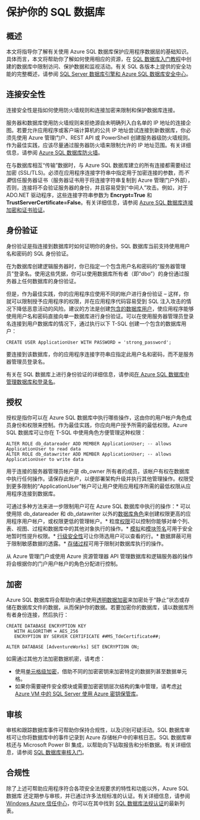 <properties 
   pageTitle="SQL 数据库安全性概述" 
   description="了解有关 Azure SQL 数据库和 SQL Server 安全性的信息，包括云与本地 SQL Server 在身份验证、授权、连接安全性、加密和合规性方面的差异。" 
   services="sql-database" 
   documentationCenter="" 
   authors="tmullaney" 
   manager="jeffreyg" 
   editor=""/>

<tags
   ms.service="sql-database"
   ms.date="07/14/2015"
   wacn.date="09/15/2015"/>


# 保护你的 SQL 数据库

## 概述
本文将指导你了解有关使用 Azure SQL 数据库保护应用程序数据层的基础知识。具体而言，本文将帮助你了解如何使用相应的资源，在 [SQL 数据库入门教程](/documentation/articles/sql-database-get-started)中创建的数据库中限制访问、保护数据和监视活动。有关 SQL 各版本上提供的安全功能的完整概述，请参阅 [SQL Server 数据库引擎和 Azure SQL 数据库安全中心](https://msdn.microsoft.com/zh-CN/library/bb510589)。

## 连接安全性

连接安全性是指如何使用防火墙规则和连接加密来限制和保护数据库连接。

服务器和数据库使用防火墙规则来拒绝源自未明确列入白名单的 IP 地址的连接企图。若要允许应用程序或客户端计算机的公共 IP 地址尝试连接到新数据库，你必须先使用 Azure 管理门户、REST API 或 PowerShell 创建服务器级防火墙规则。作为最佳实践，应该尽量通过服务器防火墙来限制允许的 IP 地址范围。有关详细信息，请参阅 [Azure SQL 数据库防火墙](https://msdn.microsoft.com/zh-CN/library/ee621782)。

在与数据库相互“传输”数据时，与 Azure SQL 数据库建立的所有连接都需要经过加密 (SSL/TLS)。必须在应用程序连接字符串中指定用于加密连接的参数，而*不要*信任服务器证书（服务器证书用于将连接字符串复制到 Azure 管理门户外部），否则，连接将不会验证服务器的身份，并且容易受到“中间人”攻击。例如，对于 ADO.NET 驱动程序，这些连接字符串参数为 **Encrypt=True** 和 **TrustServerCertificate=False**。有关详细信息，请参阅 [Azure SQL 数据库连接加密和证书验证](https://msdn.microsoft.com/zh-CN/library/azure/ff394108#encryption)。


## 身份验证

身份验证是指连接到数据库时如何证明你的身份。SQL 数据库当前支持使用用户名和密码的 SQL 身份验证。

在为数据库创建逻辑服务器时，你已指定一个包含用户名和密码的“服务器管理员”登录名。使用这些凭据，你可以使用数据库所有者（即“dbo”）的身份通过服务器上任何数据库的身份验证。

但是，作为最佳实践，你的应用程序应使用不同的帐户进行身份验证 – 这样，你就可以限制授予应用程序的权限，并在应用程序代码容易受到 SQL 注入攻击的情况下降低恶意活动的风险。建议的方法是创建[包含的数据库用户](https://msdn.microsoft.com/zh-CN/library/ff929188)，使应用程序能够使用用户名和密码直接向单一数据库进行身份验证。可以在使用服务器管理员登录名连接到用户数据库的情况下，通过执行以下 T-SQL 创建一个包含的数据库用户：

```
CREATE USER ApplicationUser WITH PASSWORD = 'strong_password';
```

要连接到该数据库，你的应用程序连接字符串应指定此用户名和密码，而不是服务器管理员登录名。

有关在 SQL 数据库上进行身份验证的详细信息，请参阅[在 Azure SQL 数据库中管理数据库和登录名](https://msdn.microsoft.com/zh-CN/library/ee336235)。


## 授权
授权是指你可以在 Azure SQL 数据库中执行哪些操作，这由你的用户帐户角色成员身份和权限来控制。作为最佳实践，你应向用户授予所需的最低权限。Azure SQL 数据库可让你在 T-SQL 中使用角色方便管理这种权限：

```
ALTER ROLE db_datareader ADD MEMBER ApplicationUser; -- allows ApplicationUser to read data
ALTER ROLE db_datawriter ADD MEMBER ApplicationUser; -- allows ApplicationUser to write data
```

用于连接的服务器管理员帐户是 db\_owner 所有者的成员，该帐户有权在数据库中执行任何操作。请保存此帐户，以便部署架构升级并执行其他管理操作。权限受到更多限制的“ApplicationUser”帐户可让用户使用应用程序所需的最低权限从应用程序连接到数据库。

可通过多种方法来进一步限制用户可在 Azure SQL 数据库中执行的操作：* 可以使用除 db\_datareader 和 db\_datawriter 以外的[数据库角色](https://msdn.microsoft.com/zh-CN/library/ms189121)来创建权限更高的应用程序用户帐户，或权限更低的管理帐户。* 粒度[权限](https://msdn.microsoft.com/zh-CN/library/ms191291)可以控制你能够对单个列、表、视图、过程和数据库中的其他对象执行的操作。* [模拟](https://msdn.microsoft.com/zh-CN/library/vstudio/bb669087)和[模块签名](https://msdn.microsoft.com/zh-CN/library/bb669102)可用于安全地暂时性提升权限。* [行级安全性](https://msdn.microsoft.com/zh-CN/library/dn765131)可让你筛选用户可以查看的行。* <!--[-->数据屏蔽<!--](/documentation/articles/sql-database-dynamic-data-masking-get-started)-->可用于限制敏感数据的透露。* [存储过程](https://msdn.microsoft.com/zh-CN/library/ms190782)可用于限制对数据库执行的操作。

从 Azure 管理门户或使用 Azure 资源管理器 API 管理数据库和逻辑服务器的操作将会根据你的门户用户帐户的角色分配进行控制。<!--有关此主题的详细信息，请参阅 [Azure 预览门户中基于角色的访问控制](/documentation/articles/role-based-access-control-configure)。-->


## 加密

Azure SQL 数据库将会帮助你通过使用[透明数据加密](https://msdn.microsoft.com/zh-cn/library/dn948096.aspx)来加密处于“静止”状态或存储在数据库文件的数据，从而保护你的数据。若要加密你的数据库，请以数据库所有者身份连接，然后执行：

```
CREATE DATABASE ENCRYPTION KEY 
   WITH ALGORITHM = AES_256 
   ENCRYPTION BY SERVER CERTIFICATE ##MS_TdeCertificate##;
   
ALTER DATABASE [AdventureWorks] SET ENCRYPTION ON;
```

如需通过其他方法加密数据机密，请考虑：

* 使用[单元格级加密](https://msdn.microsoft.com/zh-cn/library/ms179331.aspx)，借助不同的加密密钥来加密特定的数据列甚至数据单元格。
* 如果你需要硬件安全模块或需要加密密钥层次结构的集中管理，请考虑[对 Azure VM 中的 SQL Server 使用 Azure 密钥保管库](http://blogs.technet.com/b/kv/archive/2015/01/12/using-the-key-vault-for-sql-server-encryption.aspx)。


## 审核

审核和跟踪数据库事件可帮助你保持合规性，以及识别可疑活动。SQL 数据库审核可让你将数据库中的事件记录到 Azure 存储帐户中的审核日志。SQL 数据库审核还与 Microsoft Power BI 集成，以帮助向下钻取报告和分析数据。有关详细信息，请参阅 [SQL 数据库审核入门](/documentation/articles/sql-database-auditing-get-started)。

## 合规性
除了上述可帮助应用程序符合各项安全法规要求的特性和功能以外，Azure SQL 数据库 还定期参与审核，并已通过许多法规标准的认证。有关详细信息，请参阅 [Windows Azure 信任中心](/support/trust-center)，你可以在其中找到 [SQL 数据库法规认证](/support/trust-center/services/)的最新列表。

<!---HONumber=69-->